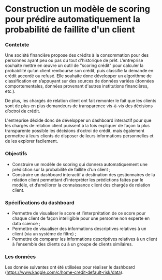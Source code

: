 # Construction un modèle de scoring pour prédire automatiquement la probabilité de faillite d'un client

### Contetxte

Une société financière propose des crédits à la consommation pour des personnes ayant peu ou pas du tout d'historique de prêt.
L’entreprise souhaite mettre en œuvre un outil de "scoring crédit" pour calculer la probabilité qu’un client rembourse son crédit, puis classifie la demande en crédit accordé ou refusé. 
Elle souhaite donc développer un algorithme de classification en s’appuyant sur des sources de données variées (données comportementales, données provenant d'autres institutions financières, etc.).

De plus, les chargés de relation client ont fait remonter le fait que les clients sont de plus en plus demandeurs de transparence vis-à-vis des décisions d’octroi de crédit.

L'entreprise décide donc de développer un dashboard interactif pour que les chargés de relation client puissent à la fois expliquer de façon la plus transparente
possible les décisions d’octroi de crédit, mais également permettre à leurs clients de disposer de leurs informations personnelles et de les explorer facilement.

### Objectifs

* Construire un modèle de scoring qui donnera automatiquement une prédiction sur la probabilité de faillite d'un client ;
* Construire un dashboard interactif à destination des gestionnaires de la relation client permettant d'interpréter les prédictions faites par le modèle, et d’améliorer la connaissance client des chargés de relation client.

### Spécifications du dashboard
* Permettre de visualiser le score et l’interprétation de ce score pour chaque client de façon intelligible pour une personne non experte en data science ;
* Permettre de visualiser des informations descriptives relatives à un client (via un système de filtre) ;
* Permettre de comparer les informations descriptives relatives à un client à l’ensemble des clients ou à un groupe de clients similaires.
  
### Les données

Les donnée suivantes ont été utilisées pour réaliser le dashboard (https://www.kaggle.com/c/home-credit-default-risk/data).


